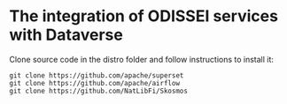 # The integration of ODISSEI services with Dataverse

Clone source code in the distro folder and follow instructions to install it:
```
git clone https://github.com/apache/superset
git clone https://github.com/apache/airflow
git clone https://github.com/NatLibFi/Skosmos
```
